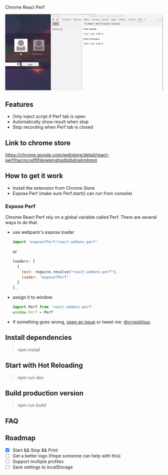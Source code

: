 Chrome React Perf

![Demo](demo/v1.0.0.gif)

## Features

- Only inject script if Perf tab is open
- Automatically show result when stop
- Stop recording when Perf tab is closed

## Link to chrome store
https://chrome.google.com/webstore/detail/react-perf/hacmcodfllhbnekmghgdlplbdnahmhmm

## How to get it work
- Install the extension from Chrome Store
- Expose Perf (make sure Perf.start() can run from console)

### Expose Perf
Chrome React Perf rely on a global variable called Perf. There are several ways to do that.
- use webpack's expose loader<br/>
  ```javascript
  import 'expose?Perf!react-addons-perf'
  ```
  or
  ```javascript
  loaders: [
    {
      test: require.resolve("react-addons-perf"),
      loader: "expose?Perf"
    }
  ],
  ```
- assign it to window
  ```javascript
  import Perf from 'react-addons-perf'
  window.Perf = Perf
  ```
- If something goes wrong, [open an issue](https://github.com/crysislinux/chrome-react-perf/issues) or tweet me: [@crysislinux](https://twitter.com/crysislinux).

## Install dependencies
> npm install

## Start with Hot Reloading

> npm run dev

## Build production version

> npm run build

## FAQ

## Roadmap
- [x] Start && Stop && Print
- [ ] Get a better logo (Hope someone can help with this)
- [ ] Support multiple profiles
- [ ] Save settings to localStorage
